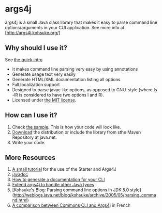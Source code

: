 args4j
======
args4j is a small Java class library that makes it easy to parse command line options/arguments in your CUI
application. See more info at [http://args4j.kohsuke.org/]

Why should I use it?
--------------------

See [the quick intro](http://weblogs.java.net/blog/kohsuke/archive/2005/05/parsing_command.html)

- It makes command line parsing very easy by using annotations
- Generate usage text very easily
- Generate HTML/XML documentation listing all options
- Full localization support
- Designed to parse javac like options, as opposed to GNU-style (where ls -lR is considered to have two options l and
  R).
- Licensed under [the MIT license](http://www.opensource.org/licenses/mit-license.php).

How can I use it?
-----------------

1. Check [the sample](https://github.com/kohsuke/args4j/blob/master/args4j/examples/SampleMain.java). This is how your
   code will look like.
2. [Download](http://central.maven.org/maven2/args4j/args4j/2.0.29/args4j-2.0.29.jar) the distribution or include the library from
   sthe Maven Repository at java.net.
3. Write your code.

More Resources
--------------

1. [A small tutorial](http://args4j.kohsuke.org/sample.html) for the use of the Starter and Args4J
2. [javadoc](http://args4j.kohsuke.org/args4j/apidocs/)
3. [How to generate a documentation for your CLI](http://args4j.kohsuke.org/apt.html)
4. [Extend args4j to handle other Java types](http://args4j.kohsuke.org/implementOptionhandler.html)
5. [Kohsuke's Blog: Parsing command line options in JDK 5.0 style]
   (http://weblogs.java.net/blog/kohsuke/archive/2005/05/parsing_command.html)
6. [A comparison between Commons CLI and Args4j](http://hikage.developpez.com/java/articles/api/cli-vs-args4j/) in
   French

